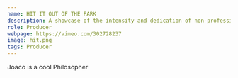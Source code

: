 ```yaml
---
name: HIT IT OUT OF THE PARK
description: A showcase of the intensity and dedication of non-professional athletes.
role: Producer
webpage: https://vimeo.com/302728237
image: hit.png
tags: Producer
---
```

Joaco is a cool Philosopher
